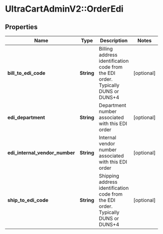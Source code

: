 # UltraCartAdminV2::OrderEdi

## Properties
Name | Type | Description | Notes
------------ | ------------- | ------------- | -------------
**bill_to_edi_code** | **String** | Billing address identification code from the EDI order.  Typically DUNS or DUNS+4 | [optional] 
**edi_department** | **String** | Department number associated with this EDI order | [optional] 
**edi_internal_vendor_number** | **String** | Internal vendor number associated with this EDI order | [optional] 
**ship_to_edi_code** | **String** | Shipping address identification code from the EDI order.  Typically DUNS or DUNS+4 | [optional] 


